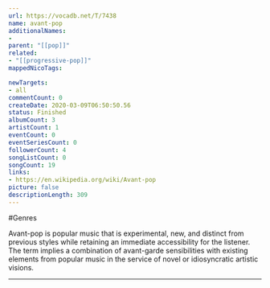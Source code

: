 ```yaml
---
url: https://vocadb.net/T/7438
name: avant-pop
additionalNames: 
- 
parent: "[[pop]]"
related:
- "[[progressive-pop]]"
mappedNicoTags:

newTargets:
- all
commentCount: 0
createDate: 2020-03-09T06:50:50.56
status: Finished
albumCount: 3
artistCount: 1
eventCount: 0
eventSeriesCount: 0
followerCount: 4
songListCount: 0
songCount: 19
links: 
- https://en.wikipedia.org/wiki/Avant-pop
picture: false
descriptionLength: 309
---
```


#Genres

Avant-pop is popular music that is experimental, new, and distinct from previous styles while retaining an immediate accessibility for the listener. The term implies a combination of avant-garde sensibilities with existing elements from popular music in the service of novel or idiosyncratic artistic visions.

---

